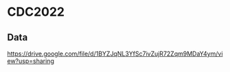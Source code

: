 # CDC2022
## Data
https://drive.google.com/file/d/1BYZJqNL3YfSc7ivZujR72Zqm9MDaY4ym/view?usp=sharing 
